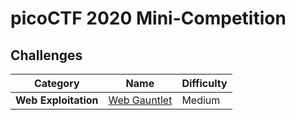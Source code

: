 # picoCTF 2020 Mini-Competition

## Challenges

| Category | Name | Difficulty |
| -------- | ---- | ---------- |
| **Web Exploitation** | [Web Gauntlet](https://github.com/DarrenPea/picoCTF_writeups/tree/main/picoCTF-2020-Mini-Competition/Web-Exploitation/Web-Gauntlet) | Medium |